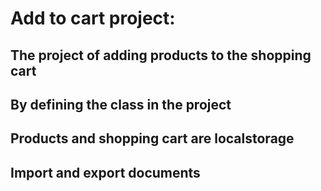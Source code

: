 # Add to cart project:
## The project of adding products to the shopping cart
## By defining the class in the project
## Products and shopping cart are localstorage
## Import and export documents
